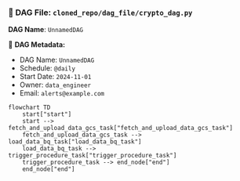 ### 📄 DAG File: `cloned_repo/dag_file/crypto_dag.py`
**DAG Name**: `UnnamedDAG`

📌 **DAG Metadata:**
- DAG Name: `UnnamedDAG`
- Schedule: `@daily`
- Start Date: `2024-11-01`
- Owner: `data_engineer`
- Email: `alerts@example.com`

```mermaid
flowchart TD
    start["start"]
    start --> fetch_and_upload_data_gcs_task["fetch_and_upload_data_gcs_task"]
    fetch_and_upload_data_gcs_task --> load_data_bq_task["load_data_bq_task"]
    load_data_bq_task --> trigger_procedure_task["trigger_procedure_task"]
    trigger_procedure_task --> end_node["end"]
    end_node["end"]
```
